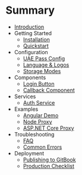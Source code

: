 # Summary

- [Introduction](README.md)
- Getting Started
  - [Installation](getting-started/installation.md)
  - [Quickstart](getting-started/quickstart.md)
- Configuration
  - [UAE Pass Config](configuration/uaepass-config.md)
  - [Language & Logos](configuration/language-and-logos.md)
  - [Storage Modes](configuration/storage.md)
- Components
  - [Login Button](components/login-button.md)
  - [Callback Component](components/callback.md)
- Services
  - [Auth Service](services/auth-service.md)
- Examples
  - [Angular Demo](examples/angular-demo.md)
  - [Node Proxy](examples/node-proxy.md)
  - [ASP.NET Core Proxy](examples/dotnet-proxy.md)
- Troubleshooting
  - [FAQ](troubleshooting/faq.md)
  - [Common Errors](troubleshooting/common-errors.md)
- Deployment
  - [Publishing to GitBook](deployment/publishing-to-gitbook.md)
  - [Production Checklist](deployment/production-checklist.md)
